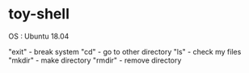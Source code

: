 # toy-shell
OS : Ubuntu 18.04

"exit" - break system
"cd" - go to other directory
"ls" - check my files
"mkdir" - make directory
"rmdir" - remove directory
